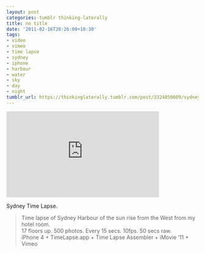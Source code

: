 ```yaml
---
layout: post
categories: tumblr thinking-laterally
title: no title
date: '2011-02-16T20:26:00+10:30'
tags:
- video
- vimeo
- time lapse
- sydney
- iphone
- harbour
- water
- sky
- day
- night
tumblr_url: https://thinkinglaterally.tumblr.com/post/3324850609/sydney-time-lapse-time-lapse-of-sydney-harbour
---
```

<iframe src="https://player.vimeo.com/video/19085633?title=0&amp;byline=0&amp;portrait=0&amp;app_id=122963" width="400" height="225" frameborder="0" allow="autoplay; fullscreen" allowfullscreen title="Sydney iPhone Time Lapse"></iframe>  

Sydney Time Lapse.

> Time lapse of Sydney Harbour of the sun rise from the West from my hotel room.  
> 17 floors up. 500 photos. Every 15 secs. 10fps. 50 secs raw.&nbsp;  
> iPhone 4 + TimeLapse.app + Time Lapse Assembler + iMovie ‘11 + Vimeo&nbsp;

